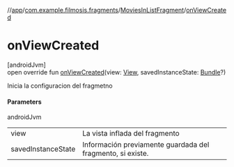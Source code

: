 //[app](../../../index.md)/[com.example.filmosis.fragments](../index.md)/[MoviesInListFragment](index.md)/[onViewCreated](on-view-created.md)

# onViewCreated

[androidJvm]\
open override fun [onViewCreated](on-view-created.md)(view: [View](https://developer.android.com/reference/kotlin/android/view/View.html), savedInstanceState: [Bundle](https://developer.android.com/reference/kotlin/android/os/Bundle.html)?)

Inicia la configuracion del fragmetno

#### Parameters

androidJvm

| | |
|---|---|
| view | La vista inflada del fragmento |
| savedInstanceState | Información previamente guardada del fragmento, si existe. |
